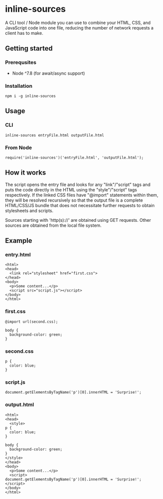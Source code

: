 # inline-sources

A CLI tool / Node module you can use to combine your HTML, CSS, and JavaScript code into one file, reducing the number of network requests a client has to make.

## Getting started

### Prerequsites

* Node ^7.8 (for await/async support)

### Installation

```
npm i -g inline-sources
```

## Usage

### CLI
```
inline-sources entryFile.html outputFile.html
```

### From Node
```
require('inline-sources')('entryFile.html', 'outputFile.html');
```

## How it works

The script opens the entry file and looks for any "link"/"script" tags and puts the code directly in the HTML using the "style"/"script" tags respectively. If the linked CSS files have "@import" statements within them, they will be resolved recursively so that the output file is a complete HTML/CSS/JS bundle that does not necessitate further requests to obtain stylesheets and scripts.

Sources starting with 'http(s)://' are obtained using GET requests. Other sources are obtained from the local file system.

## Example

### entry.html
```
<html>
<head>
  <link rel="stylesheet" href="first.css">
</head>
<body>
  <p>Some content...</p>
  <script src="script.js"></script>
</body>
</html>
```

### first.css
```
@import url(second.css);

body {
  background-color: green;
}
```

### second.css
```
p {
  color: blue;
}
```

### script.js
```
document.getElementsByTagName('p')[0].innerHTML = 'Surprise!';
```

### output.html
```
<html>
<head>
  <style>
p {
  color: blue;
}

body {
  background-color: green;
}
</style>
</head>
<body>
  <p>Some content...</p>
  <script>
document.getElementsByTagName('p')[0].innerHTML = 'Surprise!';
</script>
</body>
</html>
